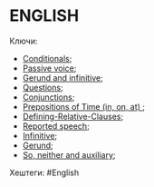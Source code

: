 
# ENGLISH #

Ключи: 
* [Conditionals](Conditionals.md);
* [Passive voice](Passive-voice);
* [Gerund and infinitive](Gerund-infinitive.md);
* [Questions](Question);
* [Conjunctions](Conjunctions);
* [Prepositions of Time (in, on, at) ](Prepositions-of-time);
* [Defining-Relative-Clauses](Defining-Relative-Clauses);
* [Reported speech](Reported-speech);
* [Infinitive](Infinitive);
* [Gerund](Gerund);
* [So, neither and auxiliary](So-neither-auxiliary);

Хештеги: #English